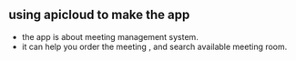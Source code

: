 ## using apicloud to make the app

- the app is about  meeting management system.
- it can help you order the meeting , and search available meeting room.





